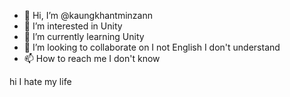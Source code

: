 - 👋 Hi, I’m @kaungkhantminzann
- 👀 I’m interested in Unity
- 🌱 I’m currently learning Unity
- 💞️ I’m looking to collaborate on I not English I don't understand
- 📫 How to reach me I don't know

<!---
kaungkhantminzann/kaungkhantminzann is a ✨ special ✨ repository because its `README.md` (this file) appears on your GitHub profile.
You can click the Preview link to take a look at your changes.
--->


hi
I hate my life
